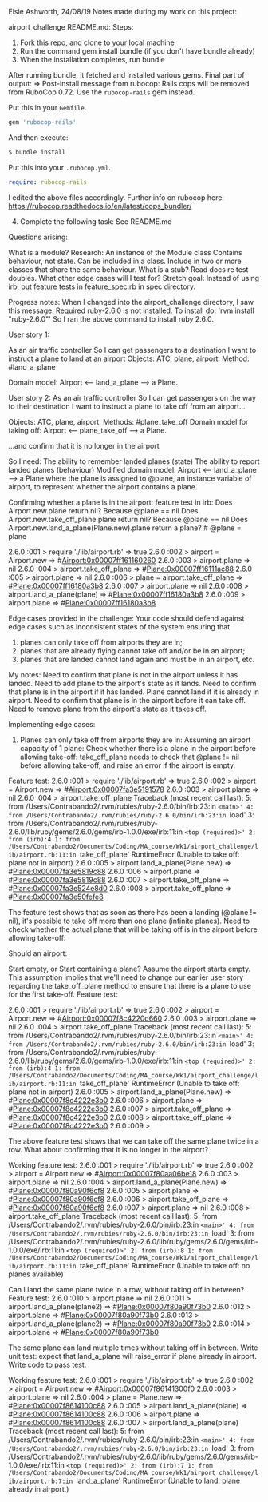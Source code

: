 Elsie Ashworth, 24/08/19
Notes made during my work on this project:

airport_challenge README.md:
Steps:
1. Fork this repo, and clone to your local machine
2. Run the command gem install bundle (if you don't have bundle already)
3. When the installation completes, run bundle

After running bundle, it fetched and installed various gems.
Final part of output:
=>
Post-install message from rubocop:
Rails cops will be removed from RuboCop 0.72. Use the `rubocop-rails` gem instead.

Put this in your `Gemfile`.

```rb
gem 'rubocop-rails'
```

And then execute:

```sh
$ bundle install
```

Put this into your `.rubocop.yml`.

```yaml
require: rubocop-rails
```

I edited the above files accordingly.
Further info on rubocop here:
https://rubocop.readthedocs.io/en/latest/cops_bundler/

4. Complete the following task:
See README.md

Questions arising:

What is a module? Research:
  An instance of the Module class
  Contains behaviour, not state.
  Can be included in a class.
  Include in two or more classes that share the same behaviour.
What is a stub?
Read docs re test doubles.
What other edge cases will I test for?
Stretch goal:
Instead of using irb, put feature tests in feature_spec.rb in spec directory.

Progress notes:
When I changed into the airport_challenge directory, I saw this message:
Required ruby-2.6.0 is not installed.
To install do: 'rvm install "ruby-2.6.0"'
So I ran the above command to install ruby 2.6.0.

User story 1:

As an air traffic controller
So I can get passengers to a destination
I want to instruct a plane to land at an airport
Objects: ATC, plane, airport.
Method: #land_a_plane

Domain model:
Airport <-- land_a_plane --> a Plane.

User story 2:
As an air traffic controller
So I can get passengers on the way to their destination
I want to instruct a plane to take off from an airport...

Objects: ATC, plane, airport.
Methods: #plane_take_off
Domain model for taking off:
Airport <-- plane_take_off --> a Plane.

...and confirm that it is no longer in the airport

So I need:
The ability to remember landed planes (state)
The ability to report landed planes (behaviour)
Modified domain model:
Airport <-- land_a_plane --> a Plane
where the plane is assigned to @plane, an instance variable of airport,
to represent whether the airport contains a plane.

Confirming whether a plane is in the airport: feature test in irb:
Does Airport.new.plane return nil? Because @plane == nil
Does Airport.new.take_off_plane.plane return nil? Because @plane == nil
Does Airport.new.land_a_plane(Plane.new).plane return a plane? # @plane = plane

2.6.0 :001 > require './lib/airport.rb'
 => true
2.6.0 :002 > airport = Airport.new
 => #<Airport:0x00007ff161160260>
2.6.0 :003 > airport.plane
 => nil
2.6.0 :004 > airport.take_off_plane
 => #<Plane:0x00007ff16111ac88>
2.6.0 :005 > airport.plane
 => nil
2.6.0 :006 > plane = airport.take_off_plane
 => #<Plane:0x00007ff16180a3b8>
2.6.0 :007 > airport.plane
 => nil
2.6.0 :008 > airport.land_a_plane(plane)
 => #<Plane:0x00007ff16180a3b8>
2.6.0 :009 > airport.plane
 => #<Plane:0x00007ff16180a3b8>

Edge cases provided in the challenge:
Your code should defend against edge cases
such as inconsistent states of the system ensuring that
1. planes can only take off from airports they are in;
2. planes that are already flying cannot take off and/or be in an airport;
3. planes that are landed cannot land again and must be in an airport,
etc.

My notes:
Need to confirm that plane is not in the airport unless it has landed.
Need to add plane to the airport's state as it lands.
Need to confirm that plane is in the airport if it has landed.
Plane cannot land if it is already in airport.
Need to confirm that plane is in the airport before it can take off.
Need to remove plane from the airport's state as it takes off.

Implementing edge cases:
1. Planes can only take off from airports they are in:
Assuming an airport capacity of 1 plane:
Check whether there is a plane in the airport before allowing take-off:
take_off_plane needs to check that @plane != nil before allowing take-off,
and raise an error if the airport is empty.

Feature test:
2.6.0 :001 > require './lib/airport.rb'
 => true
2.6.0 :002 > airport = Airport.new
 => #<Airport:0x00007fa3e5191578>
2.6.0 :003 > airport.plane
 => nil
2.6.0 :004 > airport.take_off_plane
Traceback (most recent call last):
        5: from /Users/Contrabando2/.rvm/rubies/ruby-2.6.0/bin/irb:23:in `<main>'
        4: from /Users/Contrabando2/.rvm/rubies/ruby-2.6.0/bin/irb:23:in `load'
        3: from /Users/Contrabando2/.rvm/rubies/ruby-2.6.0/lib/ruby/gems/2.6.0/gems/irb-1.0.0/exe/irb:11:in `<top (required)>'
        2: from (irb):4
        1: from /Users/Contrabando2/Documents/Coding/MA_course/Wk1/airport_challenge/lib/airport.rb:11:in `take_off_plane'
RuntimeError (Unable to take off: plane not in airport)
2.6.0 :005 > airport.land_a_plane(Plane.new)
 => #<Plane:0x00007fa3e5819c88>
2.6.0 :006 > airport.plane
 => #<Plane:0x00007fa3e5819c88>
2.6.0 :007 > airport.take_off_plane
 => #<Plane:0x00007fa3e524e8d0>
2.6.0 :008 > airport.take_off_plane
 => #<Plane:0x00007fa3e50fefe8>

The feature test shows that as soon as there has been a landing (@plane != nil),
it's possible to take off more than one plane (infinite planes).
Need to check whether the actual plane that will be taking off
is in the airport
before allowing take-off:

Should an airport:

Start empty, or
Start containing a plane?
Assume the airport starts empty.
This assumption implies that we'll need to change our earlier user story
regarding the take_off_plane method
to ensure that there is a plane to use for the first take-off.
Feature test:

2.6.0 :001 > require './lib/airport.rb'
 => true
2.6.0 :002 > airport = Airport.new
 => #<Airport:0x00007f8c4220d660>
2.6.0 :003 > airport.plane
 => nil
2.6.0 :004 > airport.take_off_plane
Traceback (most recent call last):
        5: from /Users/Contrabando2/.rvm/rubies/ruby-2.6.0/bin/irb:23:in `<main>'
        4: from /Users/Contrabando2/.rvm/rubies/ruby-2.6.0/bin/irb:23:in `load'
        3: from /Users/Contrabando2/.rvm/rubies/ruby-2.6.0/lib/ruby/gems/2.6.0/gems/irb-1.0.0/exe/irb:11:in `<top (required)>'
        2: from (irb):4
        1: from /Users/Contrabando2/Documents/Coding/MA_course/Wk1/airport_challenge/lib/airport.rb:11:in `take_off_plane'
RuntimeError (Unable to take off: plane not in airport)
2.6.0 :005 > airport.land_a_plane(Plane.new)
 => #<Plane:0x00007f8c4222e3b0>
2.6.0 :006 > airport.plane
 => #<Plane:0x00007f8c4222e3b0>
2.6.0 :007 > airport.take_off_plane
 => #<Plane:0x00007f8c4222e3b0>
2.6.0 :008 > airport.take_off_plane
 => #<Plane:0x00007f8c4222e3b0>
2.6.0 :009 >

The above feature test shows that we can take off the same plane twice in a row.
What about confirming that it is no longer in the airport?

Working feature test:
2.6.0 :001 > require './lib/airport.rb'
 => true
2.6.0 :002 > airport = Airport.new
 => #<Airport:0x00007f80aa06be18>
2.6.0 :003 > airport.plane
 => nil
2.6.0 :004 > airport.land_a_plane(Plane.new)
 => #<Plane:0x00007f80a90f6cf8>
2.6.0 :005 > airport.plane
 => #<Plane:0x00007f80a90f6cf8>
2.6.0 :006 > airport.take_off_plane
 => #<Plane:0x00007f80a90f6cf8>
2.6.0 :007 > airport.plane
 => nil
2.6.0 :008 > airport.take_off_plane
Traceback (most recent call last):
        5: from /Users/Contrabando2/.rvm/rubies/ruby-2.6.0/bin/irb:23:in `<main>'
        4: from /Users/Contrabando2/.rvm/rubies/ruby-2.6.0/bin/irb:23:in `load'
        3: from /Users/Contrabando2/.rvm/rubies/ruby-2.6.0/lib/ruby/gems/2.6.0/gems/irb-1.0.0/exe/irb:11:in `<top (required)>'
        2: from (irb):8
        1: from /Users/Contrabando2/Documents/Coding/MA_course/Wk1/airport_challenge/lib/airport.rb:11:in `take_off_plane'
RuntimeError (Unable to take off: no planes available)

Can I land the same plane twice in a row, without taking off in between?
Feature test:
2.6.0 :010 > airport.plane
 => nil
2.6.0 :011 > airport.land_a_plane(plane2)
 => #<Plane:0x00007f80a90f73b0>
2.6.0 :012 > airport.plane
 => #<Plane:0x00007f80a90f73b0>
2.6.0 :013 > airport.land_a_plane(plane2)
 => #<Plane:0x00007f80a90f73b0>
2.6.0 :014 > airport.plane
 => #<Plane:0x00007f80a90f73b0>

The same plane can land multiple times without taking off in between.
Write unit test:
 expect that land_a_plane will raise_error if plane already in airport.
Write code to pass test.

Working feature test:
2.6.0 :001 > require './lib/airport.rb'
 => true
2.6.0 :002 > airport = Airport.new
 => #<Airport:0x00007f86141300f0>
2.6.0 :003 > airport.plane
 => nil
2.6.0 :004 > plane = Plane.new
 => #<Plane:0x00007f8614100c88>
2.6.0 :005 > airport.land_a_plane(plane)
 => #<Plane:0x00007f8614100c88>
2.6.0 :006 > airport.plane
 => #<Plane:0x00007f8614100c88>
2.6.0 :007 > airport.land_a_plane(plane)
Traceback (most recent call last):
        5: from /Users/Contrabando2/.rvm/rubies/ruby-2.6.0/bin/irb:23:in `<main>'
        4: from /Users/Contrabando2/.rvm/rubies/ruby-2.6.0/bin/irb:23:in `load'
        3: from /Users/Contrabando2/.rvm/rubies/ruby-2.6.0/lib/ruby/gems/2.6.0/gems/irb-1.0.0/exe/irb:11:in `<top (required)>'
        2: from (irb):7
        1: from /Users/Contrabando2/Documents/Coding/MA_course/Wk1/airport_challenge/lib/airport.rb:7:in `land_a_plane'
RuntimeError (Unable to land: plane already in airport.)
